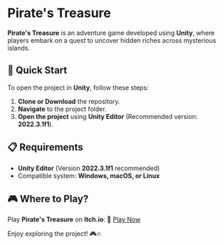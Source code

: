 # Pirate's Treasure

**Pirate's Treasure** is an adventure game developed using **Unity**, where players embark on a quest to uncover hidden riches across mysterious islands.

## 🚀 Quick Start

To open the project in **Unity**, follow these steps:

1. **Clone or Download** the repository.
2. **Navigate** to the project folder.
3. **Open the project** using **Unity Editor** (Recommended version: **2022.3.1f1**).

## 📋 Requirements

- **Unity Editor** (Version **2022.3.1f1** recommended)
- Compatible system: **Windows, macOS, or Linux**

## 🎮 Where to Play?

Play **Pirate's Treasure** on **Itch.io**: 🔗 [Play Now](https://two42studios.itch.io/pirates-treasure)

Enjoy exploring the project! 🎮🔥
